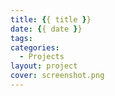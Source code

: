 ```yaml
---
title: {{ title }}
date: {{ date }}
tags:
categories:
  - Projects
layout: project
cover: screenshot.png
---
```



<!-- more -->